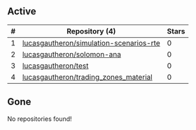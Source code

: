 ## Active
| # | Repository (4) | Stars |
| --- | --- | --- |
| 1 | [lucasgautheron/simulation-scenarios-rte](https://gin.g-node.org/lucasgautheron/simulation-scenarios-rte) | 0 |
| 2 | [lucasgautheron/solomon-ana](https://gin.g-node.org/lucasgautheron/solomon-ana) | 0 |
| 3 | [lucasgautheron/test](https://gin.g-node.org/lucasgautheron/test) | 0 |
| 4 | [lucasgautheron/trading_zones_material](https://gin.g-node.org/lucasgautheron/trading_zones_material) | 0 |

## Gone
No repositories found!
